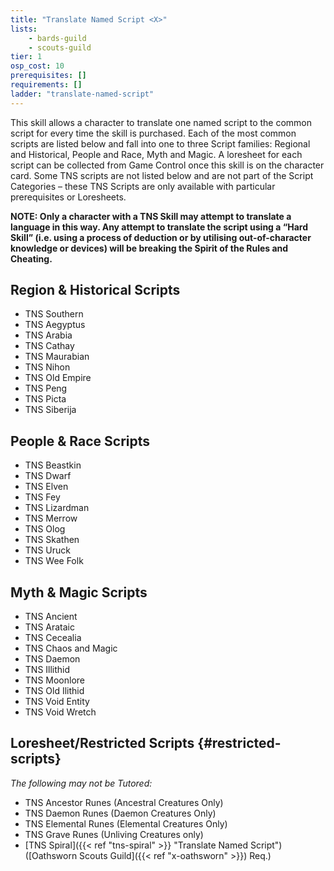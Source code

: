 ```yaml
---
title: "Translate Named Script <X>"
lists:
    - bards-guild
    - scouts-guild
tier: 1
osp_cost: 10
prerequisites: []
requirements: []
ladder: "translate-named-script"
---
```

This skill allows a character to translate one named script to the common script for every time the skill is purchased. Each of the most common scripts are listed below and fall into one to three Script families: Regional and Historical, People and Race, Myth and Magic. A loresheet for each script can be collected from Game Control once this skill is on the character card. Some TNS scripts are not listed below and are not part of the Script Categories – these TNS Scripts are only available with particular prerequisites or Loresheets.

**NOTE: Only a character with a TNS Skill may attempt to translate a language in this way. Any attempt to translate the script using a “Hard Skill” (i.e. using a process of deduction or by utilising out-of-character knowledge or devices) will be breaking the Spirit of the Rules and Cheating.**

## Region & Historical Scripts

* TNS Southern
* TNS Aegyptus
* TNS Arabia
* TNS Cathay
* TNS Maurabian
* TNS Nihon
* TNS Old Empire
* TNS Peng
* TNS Picta
* TNS Siberija

## People & Race Scripts

* TNS Beastkin
* TNS Dwarf
* TNS Elven
* TNS Fey
* TNS Lizardman
* TNS Merrow
* TNS Olog
* TNS Skathen
* TNS Uruck
* TNS Wee Folk

## Myth & Magic Scripts

* TNS Ancient
* TNS Arataic
* TNS Cecealia
* TNS Chaos and Magic
* TNS Daemon
* TNS Illithid
* TNS Moonlore
* TNS Old Ilithid
* TNS Void Entity
* TNS Void Wretch

## Loresheet/Restricted Scripts {#restricted-scripts}

_The following may not be Tutored:_

* TNS Ancestor Runes (Ancestral Creatures Only)
* TNS Daemon Runes (Daemon Creatures Only)
* TNS Elemental Runes (Elemental Creatures Only)
* TNS Grave Runes (Unliving Creatures only)
* [TNS Spiral]({{< ref "tns-spiral" >}} "Translate Named Script") ([Oathsworn Scouts Guild]({{< ref "x-oathsworn" >}}) Req.)